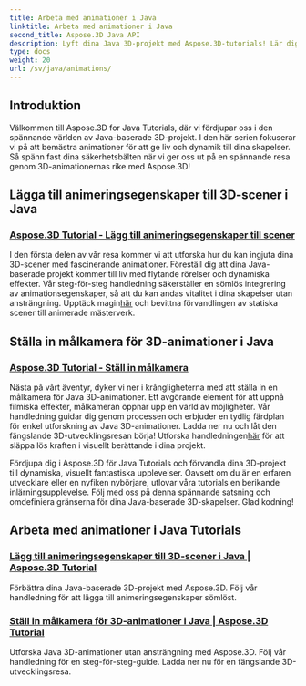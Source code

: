 ```yaml
---
title: Arbeta med animationer i Java
linktitle: Arbeta med animationer i Java
second_title: Aspose.3D Java API
description: Lyft dina Java 3D-projekt med Aspose.3D-tutorials! Lär dig att lägga till animeringsegenskaper och konfigurera målkameror sömlöst för fängslande 3D-utveckling.
type: docs
weight: 20
url: /sv/java/animations/
---
```

## Introduktion

Välkommen till Aspose.3D for Java Tutorials, där vi fördjupar oss i den spännande världen av Java-baserade 3D-projekt. I den här serien fokuserar vi på att bemästra animationer för att ge liv och dynamik till dina skapelser. Så spänn fast dina säkerhetsbälten när vi ger oss ut på en spännande resa genom 3D-animationernas rike med Aspose.3D!

## Lägga till animeringsegenskaper till 3D-scener i Java

### [Aspose.3D Tutorial - Lägg till animeringsegenskaper till scener](./add-animation-properties-to-scenes/)

 I den första delen av vår resa kommer vi att utforska hur du kan ingjuta dina 3D-scener med fascinerande animationer. Föreställ dig att dina Java-baserade projekt kommer till liv med flytande rörelser och dynamiska effekter. Vår steg-för-steg handledning säkerställer en sömlös integrering av animationsegenskaper, så att du kan andas vitalitet i dina skapelser utan ansträngning. Upptäck magin[här](./add-animation-properties-to-scenes/) och bevittna förvandlingen av statiska scener till animerade mästerverk.

## Ställa in målkamera för 3D-animationer i Java

### [Aspose.3D Tutorial - Ställ in målkamera](./set-up-target-camera/)

Nästa på vårt äventyr, dyker vi ner i krångligheterna med att ställa in en målkamera för Java 3D-animationer. Ett avgörande element för att uppnå filmiska effekter, målkameran öppnar upp en värld av möjligheter. Vår handledning guidar dig genom processen och erbjuder en tydlig färdplan för enkel utforskning av Java 3D-animationer. Ladda ner nu och låt den fängslande 3D-utvecklingsresan börja! Utforska handledningen[här](./set-up-target-camera/) för att släppa lös kraften i visuellt berättande i dina projekt.

Fördjupa dig i Aspose.3D för Java Tutorials och förvandla dina 3D-projekt till dynamiska, visuellt fantastiska upplevelser. Oavsett om du är en erfaren utvecklare eller en nyfiken nybörjare, utlovar våra tutorials en berikande inlärningsupplevelse. Följ med oss på denna spännande satsning och omdefiniera gränserna för dina Java-baserade 3D-skapelser. Glad kodning!

## Arbeta med animationer i Java Tutorials
### [Lägg till animeringsegenskaper till 3D-scener i Java | Aspose.3D Tutorial](./add-animation-properties-to-scenes/)
Förbättra dina Java-baserade 3D-projekt med Aspose.3D. Följ vår handledning för att lägga till animeringsegenskaper sömlöst.
### [Ställ in målkamera för 3D-animationer i Java | Aspose.3D Tutorial](./set-up-target-camera/)
Utforska Java 3D-animationer utan ansträngning med Aspose.3D. Följ vår handledning för en steg-för-steg-guide. Ladda ner nu för en fängslande 3D-utvecklingsresa.